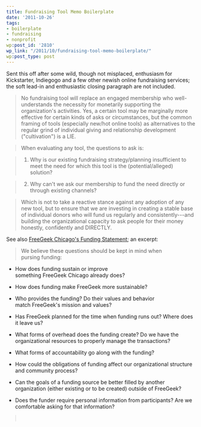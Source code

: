 ```yaml
---
title: Fundraising Tool Memo Boilerplate
date: '2011-10-26'
tags:
- boilerplate
- fundraising
- nonprofit
wp:post_id: '2810'
wp_link: "/2011/10/fundraising-tool-memo-boilerplate/"
wp:post_type: post
---
```


Sent this off after some wild, though not misplaced, enthusiasm for Kickstarter, Indiegogo and a few other newish online fundraising services; the soft lead-in and enthusiastic closing paragraph are not included.

> No fundraising tool will replace an engaged membership who well-understands the necessity for monetarily supporting the organization's activities. Yes, a certain tool may be marginally more effective for certain kinds of asks or circumstances, but the common framing of tools (especially new/hot online tools) as alternatives to the regular grind of individual giving and relationship development ("cultivation") is a LIE.

>

> When evaluating any tool, the questions to ask is:

>

> 1. Why is our existing fundraising strategy/planning insufficient to meet the need for which this tool is the (potential/alleged) solution?

>

> 2. Why can't we ask our membership to fund the need directly or through existing channels?

>

> Which is not to take a reactive stance against any adoption of any new tool, but to ensure that we are investing in creating a stable base of individual donors who will fund us regularly and consistently---and building the organizational capacity to ask people for their money honestly, confidently and DIRECTLY.

See also [FreeGeek Chicago's Funding Statement](http://wiki.freegeekchicago.org/wiki/Community/FundingStatement); an excerpt:

> We believe these questions should be kept in mind when pursing funding:

>

>

- How does funding sustain or improve something FreeGeek Chicago already does?

>

- How does funding make FreeGeek more sustainable?

>

- Who provides the funding? Do their values and behavior match FreeGeek's mission and values?

>

- Has FreeGeek planned for the time when funding runs out? Where does it leave us?

>

- What forms of overhead does the funding create? Do we have the organizational resources to properly manage the transactions?

>

- What forms of accountability go along with the funding?

>

- How could the obligations of funding affect our organizational structure and community process?

>

- Can the goals of a funding source be better filled by another organization (either existing or to be created) outside of FreeGeek?

>

- Does the funder require personal information from participants? Are we comfortable asking for that information?

>

>  
